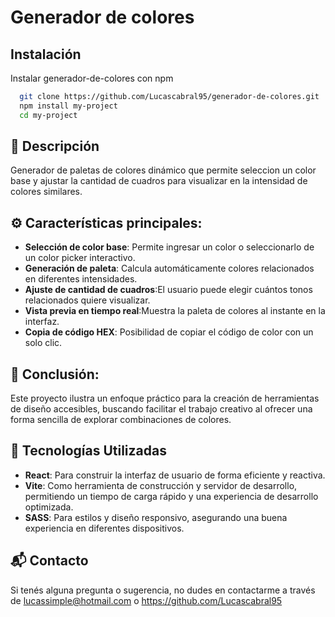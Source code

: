 # Generador de colores

## Instalación

Instalar generador-de-colores con npm

```bash
  git clone https://github.com/Lucascabral95/generador-de-colores.git
  npm install my-project
  cd my-project
```

## 🌟 Descripción

Generador de paletas de colores dinámico que permite seleccion un color base y ajustar la cantidad de cuadros para visualizar en la intensidad de colores similares.

## ⚙️ Características principales:

- **Selección de color base**: Permite ingresar un color o seleccionarlo de un color picker interactivo.
- **Generación de paleta**: Calcula automáticamente colores relacionados en diferentes intensidades.
- **Ajuste de cantidad de cuadros**:El usuario puede elegir cuántos tonos relacionados quiere visualizar.
- **Vista previa en tiempo real**:Muestra la paleta de colores al instante en la interfaz.
- **Copia de código HEX**: Posibilidad de copiar el código de color con un solo clic.

## 📄 Conclusión:

Este proyecto ilustra un enfoque práctico para la creación de herramientas de diseño accesibles, buscando facilitar el trabajo creativo al ofrecer una forma sencilla de explorar combinaciones de colores.


## 🚀 Tecnologías Utilizadas 

- **React**: Para construir la interfaz de usuario de forma eficiente y reactiva.
- **Vite**: Como herramienta de construcción y servidor de desarrollo, permitiendo un tiempo de carga rápido y una experiencia de desarrollo optimizada.
- **SASS**: Para estilos y diseño responsivo, asegurando una buena experiencia en diferentes dispositivos.

## 📬 Contacto

Si tenés alguna pregunta o sugerencia, no dudes en contactarme a través de lucassimple@hotmail.com o https://github.com/Lucascabral95
